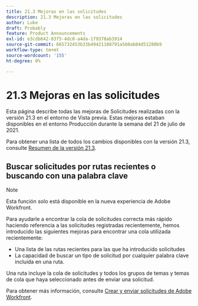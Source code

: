 ```yaml
---
title: 21.3 Mejoras en las solicitudes
description: 21.3 Mejoras en las solicitudes
author: Luke
draft: Probably
feature: Product Announcements
exl-id: e3cdb642-83f5-4dc0-a4da-1f9378ab3914
source-git-commit: 665732453b33b49421108791a560ab84d51280b9
workflow-type: tm+mt
source-wordcount: '155'
ht-degree: 0%

---
```


# 21.3 Mejoras en las solicitudes

Esta página describe todas las mejoras de Solicitudes realizadas con la versión 21.3 en el entorno de Vista previa. Estas mejoras estaban disponibles en el entorno Producción durante la semana del 21 de julio de 2021.

Para obtener una lista de todos los cambios disponibles con la versión 21.3, consulte [Resumen de la versión 21.3](../../../product-announcements/product-releases/21.3-release-activity/21-3-release-overview.md).

## Buscar solicitudes por rutas recientes o buscando con una palabra clave

>[!NOTE]
>
>Esta función solo está disponible en la nueva experiencia de Adobe Workfront.

Para ayudarle a encontrar la cola de solicitudes correcta más rápido haciendo referencia a las solicitudes registradas recientemente, hemos introducido las siguientes mejoras para encontrar una cola utilizada recientemente:

* Una lista de las rutas recientes para las que ha introducido solicitudes
* La capacidad de buscar un tipo de solicitud por cualquier palabra clave incluida en una ruta.

Una ruta incluye la cola de solicitudes y todos los grupos de temas y temas de cola que haya seleccionado antes de enviar una solicitud.

Para obtener más información, consulte [Crear y enviar solicitudes de Adobe Workfront](/help/quicksilver/manage-work/requests/create-requests/create-submit-requests.md).

